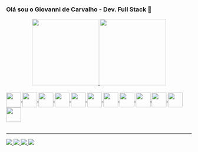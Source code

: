 ### Olá sou o Giovanni de Carvalho - Dev. Full Stack 👋

<div align="center">
  <a href="https://github.com/giocarvalho07">
  <img height="180em" src="https://github-readme-stats.vercel.app/api?username=giocarvalho07&show_icons=true&theme=gruvbox&include_all_commits=true&count_private=true"/>
  <img height="180em" src="https://github-readme-stats.vercel.app/api/top-langs/?username=giocarvalho07&layout=compact&langs_count=7&theme=gruvbox"/>
</div>

  <br>

<div style="display: inline_block">
  
  <img align="center" height="40" width="40" src="https://img.icons8.com/color/48/000000/java-coffee-cup-logo--v1.png"/>
 
  <img align="center" height="40" width="40" src="https://img.icons8.com/color/48/000000/intellij-idea.png"/>
  
  <img align="center" height="40" width="40" src="https://img.icons8.com/fluency/48/javascript.png"/>
  
  <img align="center" height="40" width="40" src="https://img.icons8.com/color/48/000000/bootstrap.png"/>
  
  <img align="center" height="40" width="40" src="https://img.icons8.com/color/48/000000/heroku.png"/>
  
  <img align="center" height="40" width="40" src="https://img.icons8.com/color/48/000000/amazon-web-services.png"/>
  
  <img align="center" height="40" width="40" src="https://img.icons8.com/color/48/000000/python--v1.png"/>

  <img align="center" height="40" width="40" src="https://img.icons8.com/color/48/golang.png"/>

  <img align="center" height="40" width="40" src="https://img.icons8.com/color/48/docker.png"/>

  <img align="center" height="40" width="40" src="https://img.icons8.com/color/48/mysql-logo.png"/>

  <img align="center" height="40" width="40" src="https://img.icons8.com/fluency/48/grafana.png"/>

  <img align="center" height="40" width="40" src="https://img.icons8.com/fluency/48/prometheus-app.png"/>


  
</div>
  
  <br>
  <hr>
  
  <div> 
  <a href="https://www.youtube.com/channel/UCW26hCfDsPIsC9pOLPsarvw/videos" target="_blank">
	<img src="https://img.icons8.com/external-prettycons-flat-prettycons/47/000000/external-youtube-multimedia-prettycons-flat-prettycons.png"/>
  </a>
  
  <a href="https://app-mentoriat3ch-cursoweb.herokuapp.com/" target="_blank">
	<img src="https://img.icons8.com/external-flat-juicy-fish/48/000000/external-learn-school-flat-flat-juicy-fish-2.png"/>
  </a>
  
   <a href="http://app-mentoriat3ch-ebookweb.herokuapp.com/" target="_blank">
	<img src="https://img.icons8.com/color/48/000000/story-book.png"/>
   </a> 	
	
   <a href="https://www.instagram.com/giovannidecarvalho_/" target="_blank">
	 <img src="https://img.icons8.com/fluency/48/000000/instagram-new.png"/>
   </a> 
 
</div>
  
   
